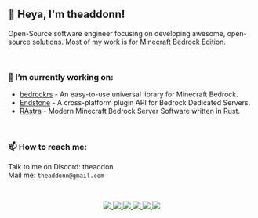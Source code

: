 ## 👋 Heya, I'm theaddonn!

Open-Source software engineer focusing on developing awesome, open-source solutions.
Most of my work is for Minecraft Bedrock Edition.

<br />

### 🔭 I’m currently working on:
- <a href="https://github.com/bedrock-crustaceans/bedrockrs">bedrockrs</a> - An easy-to-use universal library for Minecraft Bedrock.<br>
- <a href="https://github.com/EndstoneMC/endstone">Endstone</a> - A cross-platform plugin API for Bedrock Dedicated Servers.<br>
- <a href="https://github.com/bedrock-crustaceans/RAstra">RAstra</a> - Modern Minecraft Bedrock Server Software written in Rust.<br>

<br />

### 📫 How to reach me:
Talk to me on Discord: theaddon<br>
Mail me: `theaddonn@gmail.com`

<br />

<p align=center>
  <a href="https://discordapp.com/users/806599193140396073"> <img src="https://img.shields.io/badge/Discord-5865F2?style=for-the-badge&logo=discord&logoColor=white"> </a>
  <a href="https://x.com/theaddonn"> <img src="https://img.shields.io/badge/Twitter-1DA1F2?style=for-the-badge&logo=x&logoColor=white"> </a>
  <a href="theaddonn@gmail.com"> <img src="https://img.shields.io/badge/Gmail-D14836?style=for-the-badge&logo=gmail&logoColor=white"> </a>
  <a href="https://medium.com/@theaddonn"> <img src="https://img.shields.io/badge/Medium-12100E?style=for-the-badge&logo=medium&logoColor=white"> </a>
  <a href="https://ko-fi.com/theaddon"> <img src="https://img.shields.io/badge/Ko--fi-F16061?style=for-the-badge&logo=ko-fi&logoColor=white"> </a>
  <a href="https://github.com/theaddonn"> <img src="https://komarev.com/ghpvc/?username=theaddon&style=pixel"> </a>
</p>
